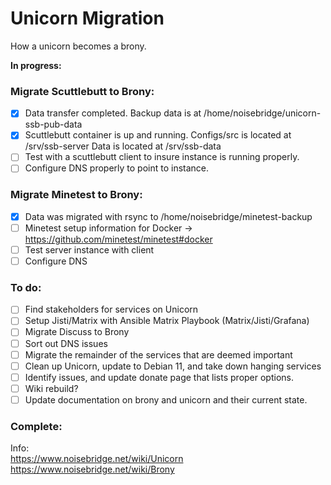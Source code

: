 # Unicorn Migration
How a unicorn becomes a brony.  

<b>In progress:</b>

### Migrate Scuttlebutt to Brony:

- [x] Data transfer completed.  Backup data is at /home/noisebridge/unicorn-ssb-pub-data
- [x] Scuttlebutt container is up and running.  Configs/src is located at /srv/ssb-server Data is located at /srv/ssb-data
- [ ] Test with a scuttlebutt client to insure instance is running properly.
- [ ] Configure DNS properly to point to instance.

### Migrate Minetest to Brony:

- [x] Data was migrated with rsync to /home/noisebridge/minetest-backup
- [ ] Minetest setup information for Docker -> https://github.com/minetest/minetest#docker
- [ ] Test server instance with client
- [ ] Configure DNS

### To do:

- [ ] Find stakeholders for services on Unicorn
- [ ] Setup Jisti/Matrix with Ansible Matrix Playbook (Matrix/Jisti/Grafana)
- [ ] Migrate Discuss to Brony
- [ ] Sort out DNS issues
- [ ] Migrate the remainder of the services that are deemed important
- [ ] Clean up Unicorn, update to Debian 11, and take down hanging services
- [ ] Identify issues, and update donate page that lists proper options.
- [ ] Wiki rebuild?
- [ ] Update documentation on brony and unicorn and their current state.
  
### Complete:




Info:  
https://www.noisebridge.net/wiki/Unicorn  
https://www.noisebridge.net/wiki/Brony  
